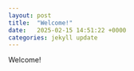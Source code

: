 ```yaml
---
layout: post
title:  "Welcome!"
date:   2025-02-15 14:51:22 +0000
categories: jekyll update
---
```

Welcome!
